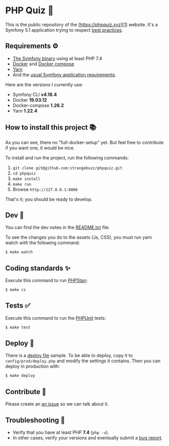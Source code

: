 PHP Quiz 🐘
===========

This is the public repository of the [https://phpquiz.xyz][1] website. It's a
Symfony 5.1 application trying to respect [best practices][12].


Requirements ⚙
--------------

  * [The Symfony binary][4] using at least PHP 7.4
  * [Docker][5] and [Docker compose][6]
  * [Yarn][7]
  * And the [usual Symfony application requirements][2].

Here are the versions I currently use:

  * Symfony CLI **v4.18.4**
  * Docker **19.03.12**
  * Docker-compose **1.26.2**
  * Yarn **1.22.4**


How to install this project 📚
------------------------------

As you can see, there no "full-docker-setup" yet. But feel free to contribute if
you want one, it would be nice.

To install and run the project, run the following commands:

  1. `git clone git@github.com:strangebuzz/phpquiz.git`
  1. `cd phpquiz`
  1. `make install`
  1. `make run`
  1. Browse `http://127.0.0.1:8006`

That's it; you should be ready to develop.


Dev 📔
------

You can find the dev notes in the [README.txt][8] file.

To see the changes you do to the assets (Js, CSS), you must run yarn watch with the
following command:

```bash
$ make watch
```


Coding standards ✨
-------------------

Execute this command to run [PHPStan][9]:

```bash
$ make cs
```


Tests ✅
--------

Execute this command to run the [PHPUnit][11] tests:

```bash
$ make test
```


Deploy 🚀
--------

There is a [deploy file][10] sample. To be able to deploy, copy it to `config/prod/deploy.php`
and modify the settings it contains. Then you can deploy in production with:

```bash
$ make deploy
```


Contribute 🤝
-------------

Please create an [an issue][3] so we can talk about it.


Troubleshooting 🐛
-----------------

  * Verify that you have at least PHP **7.4** (`php -v`).
  * In other cases, verify your versions and eventually submit a [bug report][3].


[1]: https://phpquiz.xyz
[2]: https://symfony.com/doc/current/setup.html#technical-requirements
[3]: https://github.com/strangebuzz/phpquiz/issues
[4]: https://symfony.com/download
[5]: https://www.docker.com/get-started
[6]: https://docs.docker.com/compose/
[7]: https://yarnpkg.com/
[8]: README.txt
[9]: https://github.com/phpstan/phpstan
[10]: config/prod/deploy_sample.php
[11]: https://phpunit.de/
[12]: https://www.strangebuzz.com/en/blog/what-are-your-symfony-best-practices
